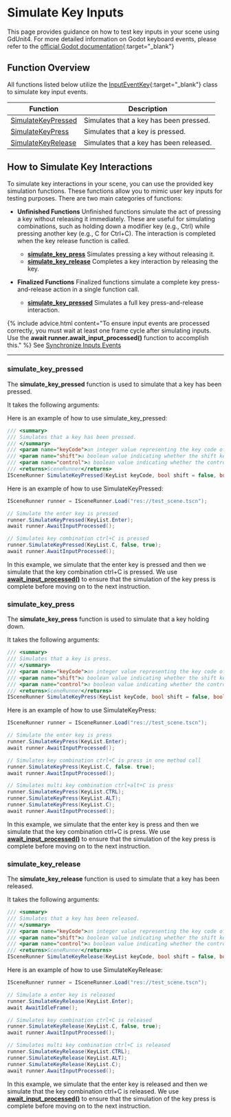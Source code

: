 # Simulate Key Inputs

This page provides guidance on how to test key inputs in your scene using GdUnit4.
For more detailed information on Godot keyboard events, please refer to
the [official Godot documentation](https://docs.godotengine.org/en/stable/tutorials/inputs/input_examples.html#keyboard-events){:target="_blank"}

## Function Overview

All functions listed below utilize the
[InputEventKey](https://docs.godotengine.org/en/stable/classes/class_inputeventkey.html#class-inputeventkey){:target="_blank"} class to simulate key input events.



|Function|Description|
|---|---|
|[SimulateKeyPressed](#simulate_key_pressed) | Simulates that a key has been pressed. |
|[SimulateKeyPress](#simulate_key_press) | Simulates that a key is pressed. |
|[SimulateKeyRelease](#simulate_key_release) | Simulates that a key has been released. |

## How to Simulate Key Interactions

To simulate key interactions in your scene, you can use the provided key simulation functions.
These functions allow you to mimic user key inputs for testing purposes. There are two main categories of functions:

* **Unfinished Functions**
    Unfinished functions simulate the act of pressing a key without releasing it immediately.
    These are useful for simulating combinations, such as holding down a modifier key (e.g., Ctrl) while pressing another key (e.g., C for Ctrl+C).
    The interaction is completed when the key release function is called.

  * **[simulate_key_press](#simulate_key_press)**
    Simulates pressing a key without releasing it.
  * **[simulate_key_release](#simulate_key_release)**
    Completes a key interaction by releasing the key.

* **Finalized Functions**
    Finalized functions simulate a complete key press-and-release action in a single function call.

  * **[simulate_key_pressed](#simulate_key_pressed)**
    Simulates a full key press-and-release interaction.

{% include advice.html
content="To ensure input events are processed correctly, you must wait at least one frame cycle after simulating inputs.
Use the <b>await runner.await_input_processed()</b> function to accomplish this."
%}
See [Synchronize Inputs Events]({{site.baseurl}}/advanced_testing/scene_runner/sync_inputs/#synchronize-inputs-events)

---

### simulate_key_pressed

The **simulate_key_pressed** function is used to simulate that a key has been pressed.

It takes the following arguments:

Here is an example of how to use simulate_key_pressed:

```cs
/// <summary>
/// Simulates that a key has been pressed.
/// </summary>
/// <param name="keyCode">an integer value representing the key code of the key being pressed, e.g. KEY_ENTER for the enter key.</param>
/// <param name="shift">a boolean value indicating whether the shift key should be simulated as being pressed along with the main key. It is false by default.</param>
/// <param name="control">a boolean value indicating whether the control key should be simulated as being pressed along with the main key. It is false by default.</param>
/// <returns>SceneRunner</returns>
ISceneRunner SimulateKeyPressed(KeyList keyCode, bool shift = false, bool control = false);
```

Here is an example of how to use SimulateKeyPressed:

```cs
ISceneRunner runner = ISceneRunner.Load("res://test_scene.tscn");

// Simulate the enter key is pressed
runner.SimulateKeyPressed(KeyList.Enter);
await runner.AwaitInputProcessed();

// Simulates key combination ctrl+C is pressed
runner.SimulateKeyPressed(KeyList.C, false, true);
await runner.AwaitInputProcessed();
```


In this example, we simulate that the enter key is pressed and then we simulate that the key combination ctrl+C is pressed.
We use **[await_input_processed()]({{site.baseurl}}/advanced_testing/scene_runner/sync_inputs/#synchronize-inputs-events)** to ensure that the simulation
of the key press is complete before moving on to the next instruction.

### simulate_key_press

The **simulate_key_press** function is used to simulate that a key holding down.


It takes the following arguments:

```cs
/// <summary>
/// Simulates that a key is press.
/// </summary>
/// <param name="keyCode">an integer value representing the key code of the key being press, e.g. KeyList.Enter for the enter key.</param>
/// <param name="shift">a boolean value indicating whether the shift key should be simulated as being press along with the main key. It is false by default.</param>
/// <param name="control">a boolean value indicating whether the control key should be simulated as being press along with the main key. It is false by default.</param>
/// <returns>SceneRunner</returns>
ISceneRunner SimulateKeyPress(KeyList keyCode, bool shift = false, bool control = false);
```

Here is an example of how to use SimulateKeyPress:

```cs
ISceneRunner runner = ISceneRunner.Load("res://test_scene.tscn");

// Simulate the enter key is press
runner.SimulateKeyPress(KeyList.Enter);
await runner.AwaitInputProcessed();

// Simulates key combination ctrl+C is press in one method call
runner.SimulateKeyPress(KeyList.C, false. true);
await runner.AwaitInputProcessed();

// Simulates multi key combination ctrl+alt+C is press
runner.SimulateKeyPress(KeyList.CTRL);
runner.SimulateKeyPress(KeyList.ALT);
runner.SimulateKeyPress(KeyList.C);
await runner.AwaitInputProcessed();
```


In this example, we simulate that the enter key is press and then we simulate that the key combination ctrl+C is press.
We use **[await_input_processed()]({{site.baseurl}}/advanced_testing/scene_runner/sync_inputs/#synchronize-inputs-events)** to ensure that the simulation
of the key press is complete before moving on to the next instruction.

### simulate_key_release

The **simulate_key_release** function is used to simulate that a key has been released.

It takes the following arguments:

```cs
/// <summary>
/// Simulates that a key has been released.
/// </summary>
/// <param name="keyCode">an integer value representing the key code of the key being released, e.g. KeyList.Enter for the enter key.</param>
/// <param name="shift">a boolean value indicating whether the shift key should be simulated as being released along with the main key. It is false by default.</param>
/// <param name="control">a boolean value indicating whether the control key should be simulated as being released along with the main key. It is false by default.</param>
/// <returns>SceneRunner</returns>
ISceneRunner SimulateKeyRelease(KeyList keyCode, bool shift = false, bool control = false);
```

Here is an example of how to use SimulateKeyRelease:

```cs
ISceneRunner runner = ISceneRunner.Load("res://test_scene.tscn");

// Simulate a enter key is released
runner.SimulateKeyRelease(KeyList.Enter);
await AwaitIdleFrame();

// Simulates key combination ctrl+C is released
runner.SimulateKeyRelease(KeyList.C, false, true);
await runner.AwaitInputProcessed();

// Simulates multi key combination ctrl+C is released
runner.SimulateKeyRelease(KeyList.CTRL);
runner.SimulateKeyRelease(KeyList.ALT);
runner.SimulateKeyRelease(KeyList.C);
await runner.AwaitInputProcessed();
```

In this example, we simulate that the enter key is released and then we simulate that the key combination ctrl+C is released.
We use **[await_input_processed()]({{site.baseurl}}/advanced_testing/scene_runner/sync_inputs/#synchronize-inputs-events)** to ensure that the simulation
of the key press is complete before moving on to the next instruction.
